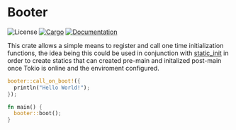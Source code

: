 # Booter

![License](https://img.shields.io/badge/license-MIT-green.svg)
[![Cargo](https://img.shields.io/crates/v/booter.svg)](https://crates.io/crates/booter)
[![Documentation](https://docs.rs/booter/badge.svg)](https://docs.rs/booter)

This crate allows a simple means to register and call one time initialization functions, the idea being this could be used in conjunction with [static_init](https://crates.io/crates/static_init) in order to create statics that can created pre-main and initalized post-main once Tokio is online and the enviroment configured.

```rust
booter::call_on_boot!({
  println("Hello World!");
});

fn main() {
  booter::boot();
}
```
